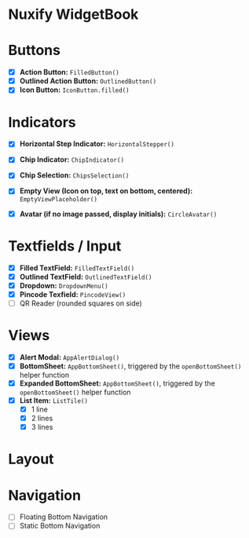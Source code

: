 # Nuxify WidgetBook

  
# Buttons

 - [x] **Action Button:** `FilledButton()`
 - [x] **Outlined Action Button:** `OutlinedButton()`
 - [x] **Icon Button:** `IconButton.filled()`

# Indicators

 - [x] **Horizontal Step Indicator:**  `HorizontalStepper()`
 - [x] **Chip Indicator:** `ChipIndicator()`
 - [x] **Chip Selection:** `ChipsSelection()`
 - [x] **Empty View (Icon on top, text on bottom, centered):** `EmptyViewPlaceholder()`
 - [x] **Avatar (if no image passed, display initials):** `CircleAvatar()`


# Textfields / Input

 - [x] **Filled TextField:** `FilledTextField()`
 - [x] **Outlined TextField:** `OutlinedTextField()`
 - [x] **Dropdown:** `DropdownMenu()`
 - [x] **Pincode Texfield:** `PincodeView()`
 - [ ] QR Reader (rounded squares on side)
 
# Views
 - [x] **Alert Modal:**  `AppAlertDialog()`
 - [x] **BottomSheet:** `AppBottomSheet()`, triggered by the `openBottomSheet()` helper function
 - [x] **Expanded BottomSheet:** `AppBottomSheet()`, triggered by the `openBottomSheet()` helper function
 - [x] **List Item:** `ListTile()`
	 - [x] 1 line
	 - [x] 2 lines
	 - [x] 3 lines

# Layout


# Navigation

 - [ ] Floating Bottom Navigation
 - [ ] Static Bottom Navigation